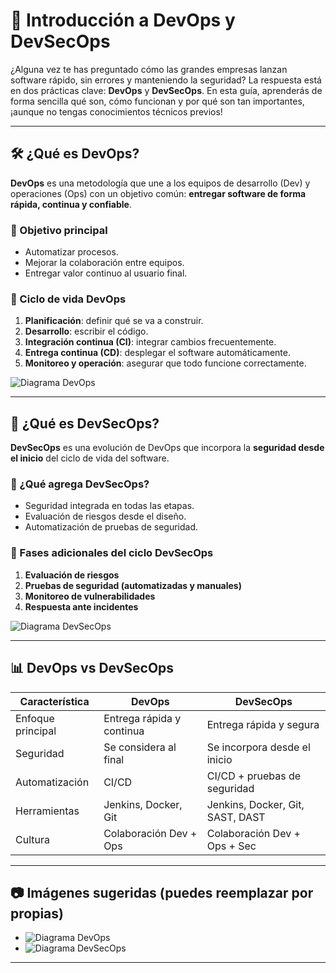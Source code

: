 # 🚀 Introducción a DevOps y DevSecOps

¿Alguna vez te has preguntado cómo las grandes empresas lanzan software rápido, sin errores y manteniendo la seguridad? La respuesta está en dos prácticas clave: **DevOps** y **DevSecOps**. En esta guía, aprenderás de forma sencilla qué son, cómo funcionan y por qué son tan importantes, ¡aunque no tengas conocimientos técnicos previos!

---

## 🛠️ ¿Qué es DevOps?

**DevOps** es una metodología que une a los equipos de desarrollo (Dev) y operaciones (Ops) con un objetivo común: **entregar software de forma rápida, continua y confiable**.

### 🎯 Objetivo principal
- Automatizar procesos.
- Mejorar la colaboración entre equipos.
- Entregar valor continuo al usuario final.

### 🔄 Ciclo de vida DevOps

1. **Planificación**: definir qué se va a construir.
2. **Desarrollo**: escribir el código.
3. **Integración continua (CI)**: integrar cambios frecuentemente.
4. **Entrega continua (CD)**: desplegar el software automáticamente.
5. **Monitoreo y operación**: asegurar que todo funcione correctamente.

![Diagrama DevOps](https://d1.awsstatic.com/product-marketing/DevOps/DevOps-diagram.e3bfa3dfb08a8cd89b1c49c6d8b6c2f8d0425fa7.png)

---

## 🔐 ¿Qué es DevSecOps?

**DevSecOps** es una evolución de DevOps que incorpora la **seguridad desde el inicio** del ciclo de vida del software.

### 🧩 ¿Qué agrega DevSecOps?

- Seguridad integrada en todas las etapas.
- Evaluación de riesgos desde el diseño.
- Automatización de pruebas de seguridad.

### 🔁 Fases adicionales del ciclo DevSecOps

1. **Evaluación de riesgos**
2. **Pruebas de seguridad (automatizadas y manuales)**
3. **Monitoreo de vulnerabilidades**
4. **Respuesta ante incidentes**

![Diagrama DevSecOps](https://www.redhat.com/cms/managed-files/2021_DevSecOps_Infographic_1.svg)

---

## 📊 DevOps vs DevSecOps

| Característica           | DevOps                         | DevSecOps                          |
|--------------------------|--------------------------------|------------------------------------|
| Enfoque principal        | Entrega rápida y continua      | Entrega rápida y segura            |
| Seguridad                | Se considera al final          | Se incorpora desde el inicio       |
| Automatización           | CI/CD                          | CI/CD + pruebas de seguridad       |
| Herramientas             | Jenkins, Docker, Git           | Jenkins, Docker, Git, SAST, DAST   |
| Cultura                  | Colaboración Dev + Ops         | Colaboración Dev + Ops + Sec       |

---

## 📷 Imágenes sugeridas (puedes reemplazar por propias)

- ![Diagrama DevOps](https://d1.awsstatic.com/product-marketing/DevOps/DevOps-diagram.e3bfa3dfb08a8cd89b1c49c6d8b6c2f8d0425fa7.png)
- ![Diagrama DevSecOps](https://www.redhat.com/cms/managed-files/2021_DevSecOps_Infographic_1.svg)

---